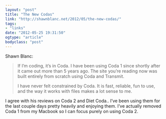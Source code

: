 ```yaml
---
layout: "post"
title: "The New Codas"
link: "http://shawnblanc.net/2012/05/the-new-codas/"
tags: 
- "links"
date: "2012-05-25 19:31:50"
ogtype: "article"
bodyclass: "post"
---
```


Shawn Blanc:

> If I’m coding, it’s in Coda. I have been using Coda 1 since shortly after it came out more than 5 years ago. The site you’re reading now was built entirely from scratch using Coda and Transmit.
> 
> I have never felt constrained by Coda. It is fast, reliable, fun to use, and the way it works with files makes a lot sense to me.

I agree with his reviews on Coda 2 and Diet Coda.. I’ve been using them for the last couple days pretty heavily and enjoying them. I’ve actually removed Coda 1 from my Macbook so I can focus purely on using Coda 2.